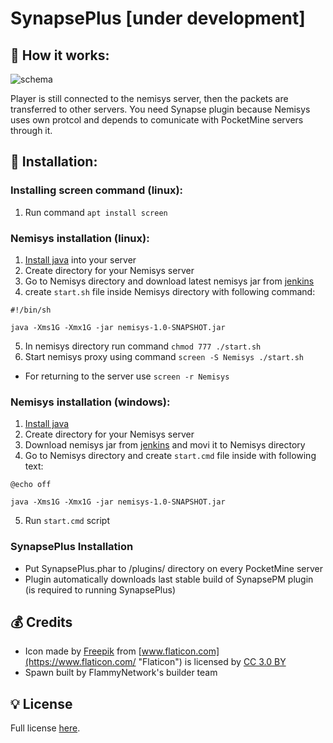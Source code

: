 # SynapsePlus [under development]

## 🔧 How it works:

![schema](https://i.ibb.co/rZGX77B/synapse.png)

Player is still connected to the nemisys server, then the packets are transferred to other servers. You need Synapse plugin because Nemisys uses own protcol and depends to comunicate with PocketMine servers through it. 

## 📁  Installation:

### Installing screen command (linux):
1) Run command `apt install screen`

### Nemisys installation (linux):
1) [Install java](https://java.com/en/download/help/linux_x64_install.xml) into your server
2) Create directory for your Nemisys server
3) Go to Nemisys directory and download latest nemisys jar from [jenkins](https://ci.nukkitx.com/job/NukkitX/job/Nemisys/job/master/lastSuccessfulBuild/artifact/target/nemisys-1.0-SNAPSHOT.jar)
4) create `start.sh` file inside Nemisys directory with following command:

 `#!/bin/sh`
 
 `java -Xms1G -Xmx1G -jar nemisys-1.0-SNAPSHOT.jar`
 
 5) In nemisys directory run command `chmod 777 ./start.sh`
 6) Start nemisys proxy using command `screen -S Nemisys ./start.sh`
- For returning to the server use `screen -r Nemisys`

### Nemisys installation (windows):
1) [Install java](https://www.java.com/en/download/)
2) Create directory for your Nemisys server
3) Download nemisys jar from [jenkins](https://ci.nukkitx.com/job/NukkitX/job/Nemisys/job/master/lastSuccessfulBuild/artifact/target/nemisys-1.0-SNAPSHOT.jar) and movi it to Nemisys directory
4) Go to Nemisys directory and create `start.cmd` file inside with following text:

`@echo off`

`java -Xms1G -Xmx1G -jar nemisys-1.0-SNAPSHOT.jar`

5) Run `start.cmd` script 

### SynapsePlus Installation
- Put SynapsePlus.phar to /plugins/ directory on every PocketMine server
- Plugin automatically downloads last stable build of SynapsePM plugin (is required to running SynapsePlus)

## 💰 Credits  

- Icon made by [Freepik](http://www.freepik.com/ "Freepik") from [www.flaticon.com](https://www.flaticon.com/ "Flaticon") is licensed by [CC 3.0 BY](http://creativecommons.org/licenses/by/3.0/ "Creative Commons BY 3.0")  
- Spawn built by FlammyNetwork's builder team  

##  💡 License  

Full license [here](https://github.com/CzechPMDevs/SynapsePlus/blob/master/LICENSE).
